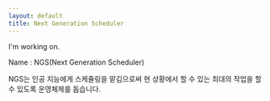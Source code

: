 ```yaml
---
layout: default
title: Next Generation Scheduler
---
```


I'm working on.

Name : NGS(Next Generation Scheduler)

 NGS는 인공 지능에게 스케쥴링을 맡김으로써 현 상황에서 할 수 있는 최대의 작업을 할 수 있도록 운영체제를 돕습니다. 